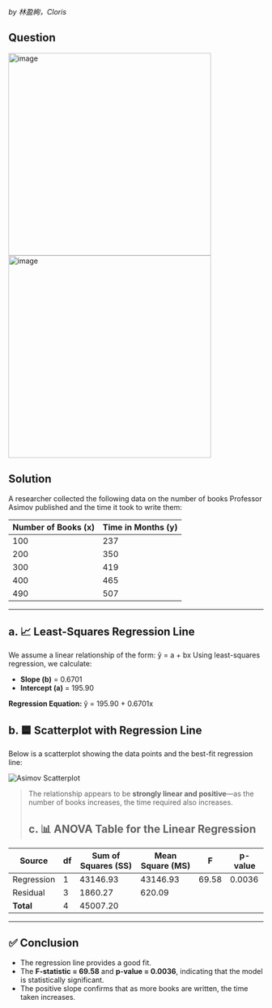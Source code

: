 *by 林盈絢，Cloris*

## Question
<img width="400" alt="image" src="https://github.com/user-attachments/assets/03e39b30-d113-4573-8a4f-ea72f66c4216" /><br>
<img width="400" alt="image" src="https://github.com/user-attachments/assets/c7a7f1cd-585f-4191-b6eb-775dd3ec5bfc" />


## Solution
A researcher collected the following data on the number of books Professor Asimov published and the time it took to write them:

| Number of Books (x) | Time in Months (y) |
|---------------------|--------------------|
| 100                 | 237                |
| 200                 | 350                |
| 300                 | 419                |
| 400                 | 465                |
| 490                 | 507                |

---

## a. 📈 Least-Squares Regression Line

We assume a linear relationship of the form:
ŷ = a + bx
Using least-squares regression, we calculate:

- **Slope (b)** = 0.6701  
- **Intercept (a)** = 195.90  

**Regression Equation:**
ŷ = 195.90 + 0.6701x

## b. 🟦 Scatterplot with Regression Line

Below is a scatterplot showing the data points and the best-fit regression line:

![Asimov Scatterplot](images/asimov_regression_plot_for_github.png)

> The relationship appears to be **strongly linear and positive**—as the number of books increases, the time required also increases.
>
> ## c. 📊 ANOVA Table for the Linear Regression

| Source     | df | Sum of Squares (SS) | Mean Square (MS) | F       | p-value |
|------------|----|---------------------|------------------|---------|---------|
| Regression | 1  | 43146.93            | 43146.93         | 69.58   | 0.0036  |
| Residual   | 3  | 1860.27             | 620.09           |         |         |
| **Total**  | 4  | 45007.20            |                  |         |         |

---

## ✅ Conclusion

- The regression line provides a good fit.
- The **F-statistic = 69.58** and **p-value = 0.0036**, indicating that the model is statistically significant.
- The positive slope confirms that as more books are written, the time taken increases.

